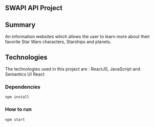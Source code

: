 ## SWAPI API Project

## Summary

An information websites which allows the user to learn more about their favorite Star Wars characters, Starships and planets.

## Technologies

The technologies used in this project are : ReactJS, JavaScript and Semantics UI React

### Dependencies

`npm install`

### How to run

`npm start`
